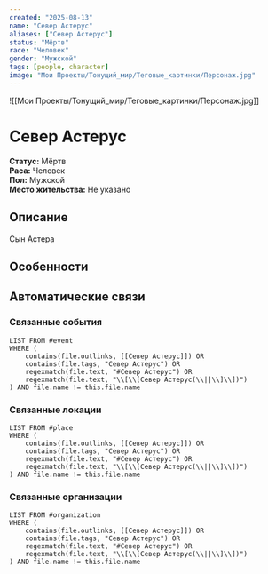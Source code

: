 ```yaml
---
created: "2025-08-13"
name: "Север Астерус"
aliases: ["Север Астерус"]
status: "Мёртв"
race: "Человек"
gender: "Мужской"
tags: [people, character]
image: "Мои Проекты/Тонущий_мир/Теговые_картинки/Персонаж.jpg"
---
```



![[Мои Проекты/Тонущий_мир/Теговые_картинки/Персонаж.jpg]]


# Север Астерус


**Статус:** Мёртв  
**Раса:** Человек  
**Пол:** Мужской  
**Место жительства:** Не указано


## Описание
Сын Астера


## Особенности



## Автоматические связи
### Связанные события
```dataview
LIST FROM #event
WHERE (
    contains(file.outlinks, [[Север Астерус]]) OR
    contains(file.tags, "Север Астерус") OR
    regexmatch(file.text, "#Север Астерус") OR
    regexmatch(file.text, "\\[\\[Север Астерус(\\||\\]\\])")
) AND file.name != this.file.name
```

### Связанные локации
```dataview
LIST FROM #place
WHERE (
    contains(file.outlinks, [[Север Астерус]]) OR
    contains(file.tags, "Север Астерус") OR
    regexmatch(file.text, "#Север Астерус") OR
    regexmatch(file.text, "\\[\\[Север Астерус(\\||\\]\\])")
) AND file.name != this.file.name
```

### Связанные организации
```dataview
LIST FROM #organization
WHERE (
    contains(file.outlinks, [[Север Астерус]]) OR
    contains(file.tags, "Север Астерус") OR
    regexmatch(file.text, "#Север Астерус") OR
    regexmatch(file.text, "\\[\\[Север Астерус(\\||\\]\\])")
) AND file.name != this.file.name
```

